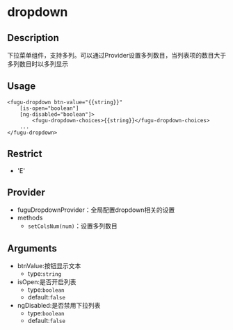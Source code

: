 # dropdown
## Description
下拉菜单组件，支持多列。可以通过Provider设置多列数目，当列表项的数目大于多列数目时以多列显示

## Usage

```
<fugu-dropdown btn-value="{{string}}"
    [is-open="boolean"]
    [ng-disabled="boolean"]>
        <fugu-dropdown-choices>{{string}}</fugu-dropdown-choices>
    ...
</fugu-dropdown>
```
## Restrict
- 'E'

## Provider
- fuguDropdownProvider：全局配置dropdown相关的设置
- methods
    - `setColsNum(num)`：设置多列数目

## Arguments

- btnValue:按钮显示文本
    - type:`string`
- isOpen:是否开启列表
    - type:`boolean`
    - default:`false`
- ngDisabled:是否禁用下拉列表
    - type:`boolean`
    - default:`false`